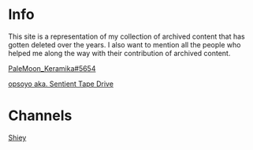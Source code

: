 # Info
This site is a representation of my collection of archived content that has gotten deleted over the years.
I also want to mention all the people who helped me along the way with their contribution of archived content.

[PaleMoon_Keramika#5654](https://discord.com/users/683489292424577082)

[opsoyo aka. Sentient Tape Drive](https://discord.com/users/99284240461479936)


# Channels
 [Shiey](shiey/shiey.md)
 